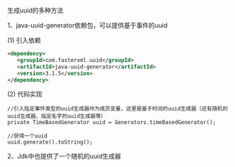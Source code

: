 生成uuid的多种方法

 1、java-uuid-generator依赖包，可以提供基于事件的uuid

(1) 引入依赖

```xml
<dependency>
   <groupId>com.fasterxml.uuid</groupId>
   <artifactId>java-uuid-generator</artifactId>
   <version>3.1.5</version>
</dependency>
```

(2) 代码实现

```
//引入指定事件类型的uuid生成器作为成员变量，这里是基于时间的uuid生成器（还有随机的uuid生成器、指定名字的uuid生成器等）
private TimeBasedGenerator uuid = Generators.timeBasedGenerator();

//获得一个uuid
uuid.generate().toString();
```



2、Jdk中也提供了一个随机的uuid生成器

 